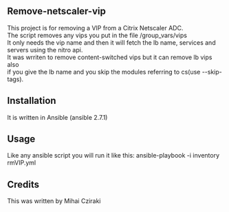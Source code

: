 <snippet>
  <content>

## Remove-netscaler-vip

This project is for removing a VIP from a Citrix Netscaler ADC.
<br>The script removes any vips you put in the file /group_vars/vips
<br>It only needs the vip name and then it will fetch the lb name, services and servers
using the nitro api.
<br>It was wrriten to remove content-switched vips but it can remove lb vips also
<br>if you give the lb name and you skip the modules referring to cs(use --skip-tags).

## Installation

It is written in Ansible (ansible 2.7.1)

## Usage

Like any ansible script you will run it like this:
ansible-playbook -i inventory  rmVIP.yml

## Credits

This was written by Mihai Cziraki
</content>
</snippet>

